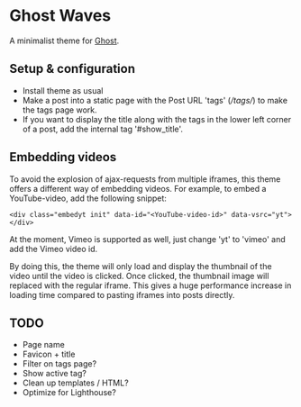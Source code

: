 # Ghost Waves
A minimalist theme for [Ghost](http://github.com/tryghost/ghost/).

## Setup & configuration

* Install theme as usual
* Make a post into a static page with the Post URL 'tags' (*<your-blog-url>/tags/*) to make the tags page work.
* If you want to display the title along with the tags in the lower left corner of a post, add the internal tag '#show_title'.

## Embedding videos
To avoid the explosion of ajax-requests from multiple iframes, this theme offers a different way of embedding videos. For example, to embed a YouTube-video, add the following snippet:

~~~~
<div class="embedyt init" data-id="<YouTube-video-id>" data-vsrc="yt"></div>
~~~~

At the moment, Vimeo is supported as well, just change 'yt' to 'vimeo' and add the Vimeo video id.

By doing this, the theme will only load and display the thumbnail of the video until the video is clicked. Once clicked, the thumbnail image will replaced with the regular iframe. This gives a huge performance increase in loading time compared to pasting iframes into posts directly.

## TODO
- Page name
- Favicon + title
- Filter on tags page?
- Show active tag?
- Clean up templates / HTML?
- Optimize for Lighthouse?